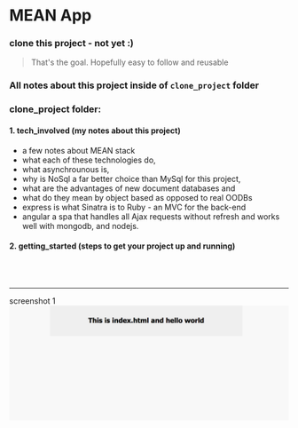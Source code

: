 # MEAN App   


### clone this project - not yet :)


> That's the goal. Hopefully easy to follow and reusable


### All notes about this project inside of `clone_project` folder


### clone_project folder:

#### 1. tech_involved (my notes about this project)

-   a few notes about MEAN stack
-   what each of these technologies do,
-   what asynchrounous is, 
-   why is NoSql a far better choice than MySql for this project,
-   what are the advantages of new document databases and 
-   what do they mean by object based as opposed to real OODBs 
-   express is what Sinatra is to Ruby - an MVC for the back-end
-   angular a spa that handles all Ajax requests without refresh and 
    works well with mongodb, and nodejs.


#### 2. getting_started (steps to get your project up and running)

<br />    
<br />
<hr />

screenshot 1
![index.html](public/images/screenshots/first_screenshot.png "index.html")








